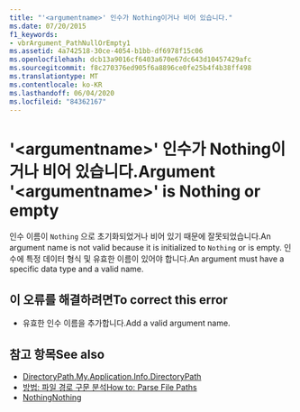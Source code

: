 ```yaml
---
title: "'<argumentname>' 인수가 Nothing이거나 비어 있습니다."
ms.date: 07/20/2015
f1_keywords:
- vbrArgument_PathNullOrEmpty1
ms.assetid: 4a742518-30ce-4054-b1bb-df6978f15c06
ms.openlocfilehash: dcb13a9016cf6403a670e67dc643d10457429afc
ms.sourcegitcommit: f8c270376ed905f6a8896ce0fe25b4f4b38ff498
ms.translationtype: MT
ms.contentlocale: ko-KR
ms.lasthandoff: 06/04/2020
ms.locfileid: "84362167"
---
```

# <a name="argument-argumentname-is-nothing-or-empty"></a><span data-ttu-id="2829f-102">'\<argumentname>' 인수가 Nothing이거나 비어 있습니다.</span><span class="sxs-lookup"><span data-stu-id="2829f-102">Argument '\<argumentname>' is Nothing or empty</span></span>
<span data-ttu-id="2829f-103">인수 이름이 `Nothing` 으로 초기화되었거나 비어 있기 때문에 잘못되었습니다.</span><span class="sxs-lookup"><span data-stu-id="2829f-103">An argument name is not valid because it is initialized to `Nothing` or is empty.</span></span> <span data-ttu-id="2829f-104">인수에 특정 데이터 형식 및 유효한 이름이 있어야 합니다.</span><span class="sxs-lookup"><span data-stu-id="2829f-104">An argument must have a specific data type and a valid name.</span></span>  
  
## <a name="to-correct-this-error"></a><span data-ttu-id="2829f-105">이 오류를 해결하려면</span><span class="sxs-lookup"><span data-stu-id="2829f-105">To correct this error</span></span>  
  
- <span data-ttu-id="2829f-106">유효한 인수 이름을 추가합니다.</span><span class="sxs-lookup"><span data-stu-id="2829f-106">Add a valid argument name.</span></span>  
  
## <a name="see-also"></a><span data-ttu-id="2829f-107">참고 항목</span><span class="sxs-lookup"><span data-stu-id="2829f-107">See also</span></span>

- [<span data-ttu-id="2829f-108">DirectoryPath.</span><span class="sxs-lookup"><span data-stu-id="2829f-108">My.Application.Info.DirectoryPath</span></span>](xref:Microsoft.VisualBasic.ApplicationServices.AssemblyInfo.DirectoryPath)
- [<span data-ttu-id="2829f-109">방법: 파일 경로 구문 분석</span><span class="sxs-lookup"><span data-stu-id="2829f-109">How to: Parse File Paths</span></span>](../developing-apps/programming/drives-directories-files/how-to-parse-file-paths.md)
- [<span data-ttu-id="2829f-110">Nothing</span><span class="sxs-lookup"><span data-stu-id="2829f-110">Nothing</span></span>](../language-reference/nothing.md)
